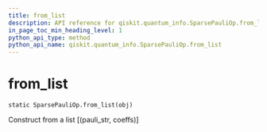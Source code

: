 ```yaml
---
title: from_list
description: API reference for qiskit.quantum_info.SparsePauliOp.from_list
in_page_toc_min_heading_level: 1
python_api_type: method
python_api_name: qiskit.quantum_info.SparsePauliOp.from_list
---
```


# from\_list

<span id="qiskit.quantum_info.SparsePauliOp.from_list" />

`static SparsePauliOp.from_list(obj)`

Construct from a list \[(pauli\_str, coeffs)]

